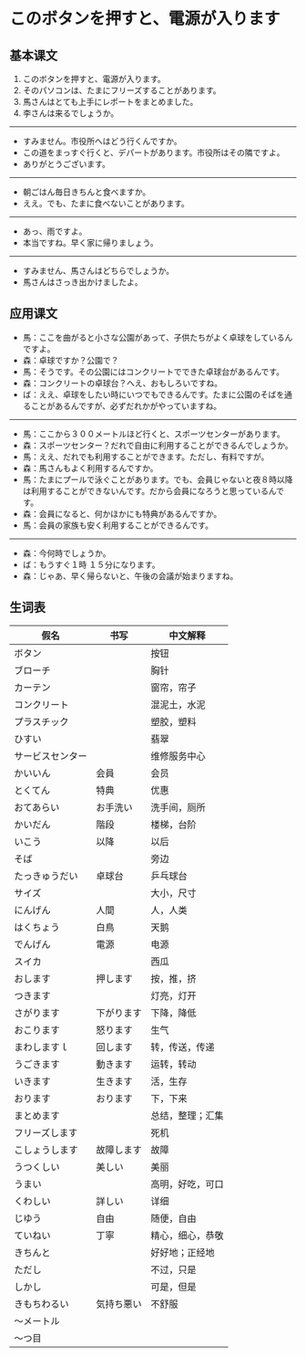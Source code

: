 # このボタンを押すと、電源が入ります

## 基本课文

1. このボタンを押すと、電源が入ります。
2. そのパソコンは、たまにフリーズすることがあります。
3. 馬さんはとても上手にレポートをまとめました。
4. 李さんは来るでしょうか。

---

- すみません。市役所へはどう行くんですか。
- この道をまっすぐ行くと、デパートがあります。市役所はその隣ですよ。
- ありがとうございます。

---

- 朝ごはん毎日きちんと食べますか。
- ええ。でも、たまに食べないことがあります。

---

- あっ、雨ですよ。
- 本当ですね。早く家に帰りましょう。

---

- すみません、馬さんはどちらでしょうか。
- 馬さんはさっき出かけましたよ。

## 应用课文

- 馬：ここを曲がると小さな公園があって、子供たちがよく卓球をしているんですよ。
- 森：卓球ですか？公園で？
- 馬：そうです。その公園にはコンクリートでできた卓球台があるんです。
- 森：コンクリートの卓球台？へえ、おもしろいですね。
- ば：ええ、卓球をしたい時にいつでもできるんです。たまに公園のそばを通ることがあるんですが、必ずだれかがやっていますね。

---

- 馬：ここから３００メートルほど行くと、スポーツセンターがあります。
- 森：スポーツセンター？だれで自由に利用することができるんでしょうか。
- 馬：ええ、だれでも利用することができます。ただし、有料ですが。
- 森：馬さんもよく利用するんですか。
- 馬：たまにプールで泳ぐことがあります。でも、会員じゃないと夜８時以降は利用することができないんです。だから会員になろうと思っているんです。
- 森：会員になると、何かほかにも特典があるんですか。
- 馬：会員の家族も安く利用することができるんです。

---

- 森：今何時でしょうか。
- ば：もうすぐ１時 １５分になります。
- 森：じゃあ、早く帰らないと、午後の会議が始まりますね。

## 生词表

| 假名             | 书写       | 中文解释         |
| ---------------- | ---------- | ---------------- |
| ボタン           |            | 按钮             |
| ブローチ         |            | 胸针             |
| カーテン         |            | 窗帘，帘子       |
| コンクリート     |            | 混泥土，水泥     |
| プラスチック     |            | 塑胶，塑料       |
| ひすい           |            | 翡翠             |
| サービスセンター |            | 维修服务中心     |
| かいいん         | 会員       | 会员             |
| とくてん         | 特典       | 优惠             |
| おてあらい       | お手洗い   | 洗手间，厕所     |
| かいだん         | 階段       | 楼梯，台阶       |
| いこう           | 以降       | 以后             |
| そば             |            | 旁边             |
| たっきゅうだい   | 卓球台     | 乒乓球台         |
| サイズ           |            | 大小，尺寸       |
| にんげん         | 人間       | 人，人类         |
| はくちょう       | 白鳥       | 天鹅             |
| でんげん         | 電源       | 电源             |
| スイカ           |            | 西瓜             |
| おします         | 押します   | 按，推，挤       |
| つきます         |            | 灯亮，灯开       |
| さがります       | 下がります | 下降，降低       |
| おこります       | 怒ります   | 生气             |
| まわしますｌ     | 回します   | 转，传送，传递   |
| うごきます       | 動きます   | 运转，转动       |
| いきます         | 生きます   | 活，生存         |
| おります         | おります   | 下，下来         |
| まとめます       |            | 总结，整理；汇集 |
| フリーズします   |            | 死机             |
| こしょうします   | 故障します | 故障             |
| うつくしい       | 美しい     | 美丽             |
| うまい           |            | 高明，好吃，可口 |
| くわしい         | 詳しい     | 详细             |
| じゆう           | 自由       | 随便，自由       |
| ていねい         | 丁寧       | 精心，细心，恭敬 |
| きちんと         |            | 好好地；正经地   |
| ただし           |            | 不过，只是       |
| しかし           |            | 可是，但是       |
| きもちわるい     | 気持ち悪い | 不舒服           |
| ～メートル       |            |                  |
| ～つ目           |            |                  |
